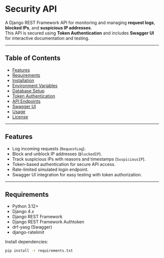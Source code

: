 # Security API

A Django REST Framework API for monitoring and managing **request logs**, **blocked IPs**, and **suspicious IP addresses**.  
This API is secured using **Token Authentication** and includes **Swagger UI** for interactive documentation and testing.

---

## Table of Contents

- [Features](#features)  
- [Requirements](#requirements)  
- [Installation](#installation)  
- [Environment Variables](#environment-variables)  
- [Database Setup](#database-setup)  
- [Token Authentication](#token-authentication)  
- [API Endpoints](#api-endpoints)  
- [Swagger UI](#swagger-ui)  
- [Usage](#usage)  
- [License](#license)  

---

## Features

- Log incoming requests (`RequestLog`).  
- Block and unblock IP addresses (`BlockedIP`).  
- Track suspicious IPs with reasons and timestamps (`SuspiciousIP`).  
- Token-based authentication for secure API access.  
- Rate-limited simulated login endpoint.  
- Swagger UI integration for easy testing with token authorization.  

---

## Requirements

- Python 3.12+  
- Django 4.x  
- Django REST Framework  
- Django REST Framework Authtoken  
- drf-yasg (Swagger)  
- django-ratelimit  

Install dependencies:

```bash
pip install -r requirements.txt
